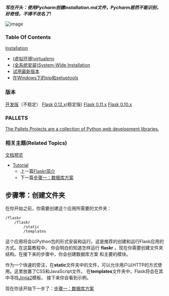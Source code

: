 **_写在开头：使用Pycharm创建installation.md文件，Pycharm居然不能识别，好奇怪，不得不改名了!_**

![image](D:\Python\flask\jianshu\flask.png)
### Table Of Contents
[Installation](http://flask.pocoo.org/docs/0.12/installation/#)
- [(虚拟环境)virtualenv](http://flask.pocoo.org/docs/0.12/installation/#virtualenv)
- [(全系统安装)System-Wide Installation](http://flask.pocoo.org/docs/0.12/installation/#system-wide-installation)
- [试用最新版本](http://flask.pocoo.org/docs/0.12/installation/#living-on-the-edge)
- [在Windows下的pip和setuptools](http://flask.pocoo.org/docs/0.12/installation/#pip-and-setuptools-on-windows)

### 版本
[开发版](http://flask.pocoo.org/docs/dev/installation/)（不稳定）
[Flask 0.12.x](http://flask.pocoo.org/docs/0.12/installation/)(稳定版)
[Flask 0.11.x](http://flask.pocoo.org/docs/0.11/installation/)
[Flask 0.10.x](http://flask.pocoo.org/docs/0.10/installation/)

### PALLETS
[The Pallets Projects are a collection of Python web development libraries.](http://www.palletsproject.com/)

### 相关主题(Related Topics)
[文档预览](http://flask.pocoo.org/docs/0.12/)
- [Tutorial](http://flask.pocoo.org/docs/0.12/tutorial/)
  - 上一篇[Flaskr简介](http://flask.pocoo.org/docs/0.12/tutorial/introduction/)
  - 下一篇[步骤一：数据库方案](http://flask.pocoo.org/docs/0.12/tutorial/schema/)


## 步骤零：创建文件夹

在你开始之前，你需要创建这个应用所需要的文件夹：

```
/flaskr
    /flaskr
        /static
        /templates
```
这个应用将会以Python包的形式安装和运行。这是推荐的创建和运行Flask应用的方式。在这篇教程中，
你会明白的知道怎样运行 **flaskr** 。现在你需要创建文件夹结构。在接下来的步骤中，你会创建数据库方案
和主要的模块。

作为一个快速的旁注，在**static**文件夹中的文件，可以允许用户以HTTP的方式使用。这里放置了CSS和JavaScript文件。
在**templates**文件夹中，Flask将会在其中寻找[Jinjia2](http://jinja.pocoo.org/)模板，
接下来你会看到示例。

现在你该开始下一步了：[步骤一：数据库方案](http://flask.pocoo.org/docs/0.12/tutorial/schema/#tutorial-schema)